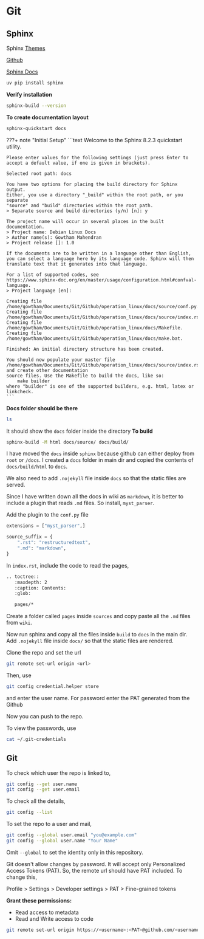 # Git

## Sphinx

Sphinx [Themes](https://sphinx-themes.org/)

[Github](https://github.com/sphinx-doc/sphinx)

[Sphinx Docs](https://www.sphinx-doc.org/en/master/index.html)

```bash
uv pip install sphinx
```

**Verify installation**

```bash
sphinx-build --version
```

**To create documentation layout**
```bash
sphinx-quickstart docs
```

???+ note "Initial Setup" 
    ```text
    Welcome to the Sphinx 8.2.3 quickstart utility.

    Please enter values for the following settings (just press Enter to
    accept a default value, if one is given in brackets).

    Selected root path: docs

    You have two options for placing the build directory for Sphinx output.
    Either, you use a directory "_build" within the root path, or you separate
    "source" and "build" directories within the root path.
    > Separate source and build directories (y/n) [n]: y

    The project name will occur in several places in the built documentation.
    > Project name: Debian Linux Docs
    > Author name(s): Gowtham Mahendran
    > Project release []: 1.0

    If the documents are to be written in a language other than English,
    you can select a language here by its language code. Sphinx will then
    translate text that it generates into that language.

    For a list of supported codes, see
    https://www.sphinx-doc.org/en/master/usage/configuration.html#confval-language.
    > Project language [en]: 

    Creating file /home/gowtham/Documents/Git/Github/operation_linux/docs/source/conf.py.
    Creating file /home/gowtham/Documents/Git/Github/operation_linux/docs/source/index.rst.
    Creating file /home/gowtham/Documents/Git/Github/operation_linux/docs/Makefile.
    Creating file /home/gowtham/Documents/Git/Github/operation_linux/docs/make.bat.

    Finished: An initial directory structure has been created.

    You should now populate your master file /home/gowtham/Documents/Git/Github/operation_linux/docs/source/index.rst and create other documentation
    source files. Use the Makefile to build the docs, like so:
        make builder
    where "builder" is one of the supported builders, e.g. html, latex or linkcheck.
    ```

**Docs folder should be there**

```bash
ls
```

It should show the `docs` folder inside the directory
**To build**

```bash
sphinx-build -M html docs/source/ docs/build/
```
I have moved the `docs` inside `sphinx` because github can either deploy from `root` or `/docs`. I created a `docs` folder in main dir and copied the contents of `docs/build/html` to `docs`.

We also need to add `.nojekyll` file inside `docs` so that the static files are served.

Since I have written down all the docs in wiki as `markdown`, it is better to include a plugin that reads `.md` files. So install, `myst_parser`.

Add the plugin to the `conf.py` file

```python
extensions = ["myst_parser",]

source_suffix = {
    ".rst": "restructuredtext",
    ".md": "markdown",
}
```

In `index.rst`, include the code to read the pages,

```bash
.. toctree::
   :maxdepth: 2
   :caption: Contents:
   :glob:

   pages/*
```

Create a folder called `pages` inside `sources` and copy paste all the `.md` files from `wiki`.

Now run sphinx and copy all the files inside `build` to `docs` in the main dir. Add `.nojekyll` file inside `docs/` so that the static files are rendered.

Clone the repo and set the url 

```bash
git remote set-url origin <url>
```

Then, use 

```bash
git config credential.helper store
```

and enter the user name. For password enter the PAT generated from the Github

Now you can push to the repo.

To view the passwords, use
```bash
cat ~/.git-credentials
```

## Git

To check which user the repo is linked to,

```bash
git config --get user.name
git config --get user.email
```

To check all the details,

```bash
git config --list
```

To set the repo to a user and mail,
```bash
git config --global user.email "you@example.com"
git config --global user.name "Your Name"
```

Omit `--global` to set the identity only in this repository.

Git doesn't allow changes by password. It will accept only Personalized Access Tokens (PAT). So, the remote url should have PAT included. To change this,

Profile > Settings > Developer settings > PAT > Fine-grained tokens

**Grant these permissions:**

* Read access to metadata
* Read and Write access to code

```bash
git remote set-url origin https://<username>:<PAT>@github.com/<username>/<repo_name>.git
```
